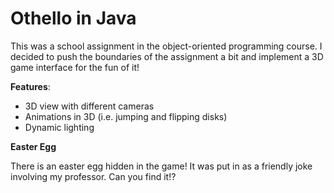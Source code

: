 # Othello in Java

This was a school assignment in the object-oriented programming course. I decided to push the boundaries of the assignment a bit and implement a 3D game interface for the fun of it!

**Features**:

* 3D view with different cameras
* Animations in 3D (i.e. jumping and flipping disks)
* Dynamic lighting

**Easter Egg**

There is an easter egg hidden in the game! It was put in as a friendly joke involving my professor. Can you find it!?

<img src="oomj-lab2/images/game0.png" alt="" />
